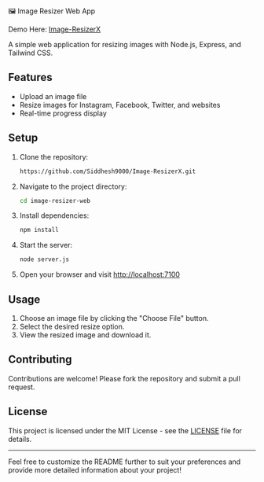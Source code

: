 🖼️ Image Resizer Web App

Demo Here: [Image-ResizerX](https://siddhesh9000.github.io/Image-ResizerX/)

A simple web application for resizing images with Node.js, Express, and Tailwind CSS.

## Features

- Upload an image file
- Resize images for Instagram, Facebook, Twitter, and websites
- Real-time progress display

## Setup

1. Clone the repository:

   ```bash
   https://github.com/Siddhesh9000/Image-ResizerX.git
   ```

2. Navigate to the project directory:

   ```bash
   cd image-resizer-web
   ```

3. Install dependencies:

   ```bash
   npm install
   ```

4. Start the server:

   ```bash
   node server.js
   ```

5. Open your browser and visit [http://localhost:7100](http://localhost:7100)

## Usage

1. Choose an image file by clicking the "Choose File" button.
2. Select the desired resize option.
3. View the resized image and download it.

## Contributing

Contributions are welcome! Please fork the repository and submit a pull request.

## License

This project is licensed under the MIT License - see the [LICENSE](LICENSE) file for details.

---

Feel free to customize the README further to suit your preferences and provide more detailed information about your project!


